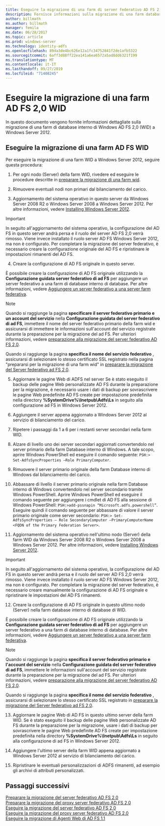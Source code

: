 ```yaml
---
title: Eseguire la migrazione di una farm di server federativo AD FS 2,0
description: Fornisce informazioni sulla migrazione di una farm database interno di AD FS 2,0 Server a Windows Server 2012
author: billmath
ms.author: billmath
manager: femila
ms.date: 06/28/2017
ms.topic: article
ms.prod: windows-server
ms.technology: identity-adfs
ms.openlocfilehash: 89da3de4bc626e12a1fc34752841f2de1afb5322
ms.sourcegitcommit: 6aff3d88ff22ea141a6ea6572a5ad8dd6321f199
ms.translationtype: MT
ms.contentlocale: it-IT
ms.lasthandoff: 09/27/2019
ms.locfileid: "71408245"
---
```

# <a name="migrate-an-ad-fs-20-wid-farm"></a>Eseguire la migrazione di una farm AD FS 2,0 WID  
In questo documento vengono fornite informazioni dettagliate sulla migrazione di una farm di database interno di Windows AD FS 2,0 (WID) a Windows Server 2012.

## <a name="migrate-an-ad-fs-wid-farm"></a>Eseguire la migrazione di una farm AD FS WID
Per eseguire la migrazione di una farm WID a Windows Server 2012, seguire questa procedura:  
  
1.  Per ogni nodo (Server) della farm WID, rivedere ed eseguire le procedure descritte in [preparare la migrazione di una farm wid](prepare-to-migrate-a-wid-farm.md).  
  
2.  Rimuovere eventuali nodi non primari dal bilanciamento del carico.  
  
3.  Aggiornamento del sistema operativo in questo server da Windows Server 2008 R2 o Windows Server 2008 a Windows Server 2012. Per altre informazioni, vedere [Installing Windows Server 2012](https://technet.microsoft.com/library/jj134246.aspx).  
  
> [!IMPORTANT]
>  In seguito all'aggiornamento del sistema operativo, la configurazione del AD FS in questo server andrà persa e il ruolo del server AD FS 2,0 verrà rimosso. Viene invece installato il ruolo server AD FS Windows Server 2012, ma non è configurato. Per completare la migrazione del server federativo, è necessario creare la configurazione originale del AD FS e ripristinare le impostazioni rimanenti del AD FS.  
  
4. Creare la configurazione di AD FS originale in questo server.  
  
È possibile creare la configurazione di AD FS originale utilizzando la **Configurazione guidata server federativo di ad FS** per aggiungere un server federativo a una farm di database interno di database. Per altre informazioni, vedere [Aggiungere un server federativo a una server farm federativa](add-a-federation-server-to-a-federation-server-farm.md).  
  
> [!NOTE]
> Quando si raggiunge la pagina **specificare il server federativo primario e un account del servizio** nella **Configurazione guidata del server federativo di ad FS**, immettere il nome del server federativo primario della farm wid e assicurarsi di immettere le informazioni sull'account del servizio registrate durante la preparazione per la migrazione del ad FS. Per ulteriori informazioni, vedere [preparazione alla migrazione del server federativo AD FS 2,0](prepare-to-migrate-a-wid-farm.md). 
>  
> Quando si raggiunge la pagina **specifica il nome del servizio federativo** , assicurarsi di selezionare lo stesso certificato SSL registrato nella pagina "prepararsi per la migrazione di una farm wid" in [preparare la migrazione del Server federativo ad FS 2,0](prepare-to-migrate-a-wid-farm.md).  
  
5. Aggiornare le pagine Web di ADFS nel server Se è stato eseguito il backup delle pagine Web personalizzate AD FS durante la preparazione per la migrazione, è necessario usare i dati di backup per sovrascrivere le pagine Web predefinite AD FS create per impostazione predefinita nella directory **%SystemDrive%\Inetpub\Adfs\Ls** in seguito alla configurazione ad FS in Windows Server 2012.  
  
6. Aggiungere il server appena aggiornato a Windows Server 2012 al servizio di bilanciamento del carico.  
  
7. Ripetere i passaggi da 1 a 6 per i restanti server secondari nella farm WID.  
  
8. Alzare di livello uno dei server secondari aggiornati convertendolo nel server primario della farm Database interno di Windows. A tale scopo, aprire Windows PowerShell ed eseguire il comando seguente: `PSH:> Set-AdfsSyncProperties –Role PrimaryComputer`.  
  
9. Rimuovere il server primario originale della farm Database interno di Windows dal bilanciamento del carico.  
  
10. Abbassare di livello il server primario originale nella farm Database interno di Windows convertendolo nel server secondario tramite Windows PowerShell. Aprire Windows PowerShell ed eseguire il comando seguente per aggiungere i cmdlet di AD FS alla sessione di Windows PowerShell: `PSH:>add-pssnapin “Microsoft.adfs.powershell”`. Eseguire quindi il comando seguente per abbassare di valore il server primario originale come server secondario: `PSH:> Set-AdfsSyncProperties – Role SecondaryComputer –PrimaryComputerName <FQDN of the Primary Federation Server>`.  
  
11. Aggiornamento del sistema operativo nell'ultimo nodo (Server) della farm WID da Windows Server 2008 R2 o Windows Server 2008 a Windows Server 2012. Per altre informazioni, vedere [Installing Windows Server 2012](https://technet.microsoft.com/library/jj134246.aspx).  
  
> [!IMPORTANT]
>  In seguito all'aggiornamento del sistema operativo, la configurazione del AD FS in questo server andrà persa e il ruolo del server AD FS 2,0 verrà rimosso. Viene invece installato il ruolo server AD FS Windows Server 2012, ma non è configurato. Per completare la migrazione del server federativo, è necessario creare manualmente la configurazione di AD FS originale e ripristinare le impostazioni del AD FS rimanenti.  
  
12. Creare la configurazione di AD FS originale in questo ultimo nodo (Server) nella farm database interno di database di WID.  
  
È possibile creare la configurazione di AD FS originale utilizzando la **Configurazione guidata server federativo di ad FS** per aggiungere un server federativo a una farm di database interno di database. Per altre informazioni, vedere [Aggiungere un server federativo a una server farm federativa](add-a-federation-server-to-a-federation-server-farm.md).  
  
> [!NOTE]
> Quando si raggiunge la pagina **specifica il server federativo primario e l'account del servizio** nella **Configurazione guidata del server federativo di ad FS**, immettere le informazioni sull'account del servizio registrate durante la preparazione per la migrazione del ad FS. Per ulteriori informazioni, vedere [preparazione alla migrazione del server federativo AD FS 2,0](prepare-to-migrate-a-wid-farm.md). 
>  
> Quando si raggiunge la pagina **specifica il nome del servizio federativo** , assicurarsi di selezionare lo stesso certificato SSL registrato in [preparare la migrazione del Server federativo ad FS 2,0](prepare-to-migrate-a-wid-farm.md).  
  
13. Aggiornare le pagine Web di AD FS in questo ultimo server della farm WID. Se è stato eseguito il backup delle pagine Web personalizzate AD FS durante la preparazione per la migrazione, usare i dati di backup per sovrascrivere le pagine Web predefinite AD FS create per impostazione predefinita nella directory **%SystemDrive%\Inetpub\Adfs\Ls** in seguito alla configurazione di ad FS in Windows Server 2012.  
  
14. Aggiungere l'ultimo server della farm WID appena aggiornato a Windows Server 2012 al servizio di bilanciamento del carico.  
  
15. Ripristinare le eventuali personalizzazioni di ADFS rimanenti, ad esempio gli archivi di attributi personalizzati.  
  
## <a name="next-steps"></a>Passaggi successivi
 [Preparare la migrazione del server federativo AD FS 2,0](prepare-to-migrate-ad-fs-fed-server.md)   
 [Preparare la migrazione del proxy server federativo AD FS 2,0](prepare-to-migrate-ad-fs-fed-proxy.md)   
 [Eseguire la migrazione del server federativo AD FS 2,0](migrate-the-ad-fs-fed-server.md)   
 [Eseguire la migrazione del proxy server federativo AD FS 2,0](migrate-the-ad-fs-2-fed-server-proxy.md)   
 [Eseguire la migrazione di Agenti Web di AD FS 1.1](migrate-the-ad-fs-web-agent.md)